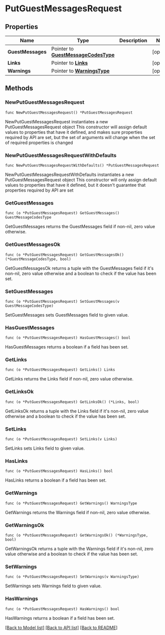 # PutGuestMessagesRequest

## Properties

Name | Type | Description | Notes
------------ | ------------- | ------------- | -------------
**GuestMessages** | Pointer to [**GuestMessageCodesType**](GuestMessageCodesType.md) |  | [optional] 
**Links** | Pointer to [**Links**](Links.md) |  | [optional] 
**Warnings** | Pointer to [**WarningsType**](WarningsType.md) |  | [optional] 

## Methods

### NewPutGuestMessagesRequest

`func NewPutGuestMessagesRequest() *PutGuestMessagesRequest`

NewPutGuestMessagesRequest instantiates a new PutGuestMessagesRequest object
This constructor will assign default values to properties that have it defined,
and makes sure properties required by API are set, but the set of arguments
will change when the set of required properties is changed

### NewPutGuestMessagesRequestWithDefaults

`func NewPutGuestMessagesRequestWithDefaults() *PutGuestMessagesRequest`

NewPutGuestMessagesRequestWithDefaults instantiates a new PutGuestMessagesRequest object
This constructor will only assign default values to properties that have it defined,
but it doesn't guarantee that properties required by API are set

### GetGuestMessages

`func (o *PutGuestMessagesRequest) GetGuestMessages() GuestMessageCodesType`

GetGuestMessages returns the GuestMessages field if non-nil, zero value otherwise.

### GetGuestMessagesOk

`func (o *PutGuestMessagesRequest) GetGuestMessagesOk() (*GuestMessageCodesType, bool)`

GetGuestMessagesOk returns a tuple with the GuestMessages field if it's non-nil, zero value otherwise
and a boolean to check if the value has been set.

### SetGuestMessages

`func (o *PutGuestMessagesRequest) SetGuestMessages(v GuestMessageCodesType)`

SetGuestMessages sets GuestMessages field to given value.

### HasGuestMessages

`func (o *PutGuestMessagesRequest) HasGuestMessages() bool`

HasGuestMessages returns a boolean if a field has been set.

### GetLinks

`func (o *PutGuestMessagesRequest) GetLinks() Links`

GetLinks returns the Links field if non-nil, zero value otherwise.

### GetLinksOk

`func (o *PutGuestMessagesRequest) GetLinksOk() (*Links, bool)`

GetLinksOk returns a tuple with the Links field if it's non-nil, zero value otherwise
and a boolean to check if the value has been set.

### SetLinks

`func (o *PutGuestMessagesRequest) SetLinks(v Links)`

SetLinks sets Links field to given value.

### HasLinks

`func (o *PutGuestMessagesRequest) HasLinks() bool`

HasLinks returns a boolean if a field has been set.

### GetWarnings

`func (o *PutGuestMessagesRequest) GetWarnings() WarningsType`

GetWarnings returns the Warnings field if non-nil, zero value otherwise.

### GetWarningsOk

`func (o *PutGuestMessagesRequest) GetWarningsOk() (*WarningsType, bool)`

GetWarningsOk returns a tuple with the Warnings field if it's non-nil, zero value otherwise
and a boolean to check if the value has been set.

### SetWarnings

`func (o *PutGuestMessagesRequest) SetWarnings(v WarningsType)`

SetWarnings sets Warnings field to given value.

### HasWarnings

`func (o *PutGuestMessagesRequest) HasWarnings() bool`

HasWarnings returns a boolean if a field has been set.


[[Back to Model list]](../README.md#documentation-for-models) [[Back to API list]](../README.md#documentation-for-api-endpoints) [[Back to README]](../README.md)


